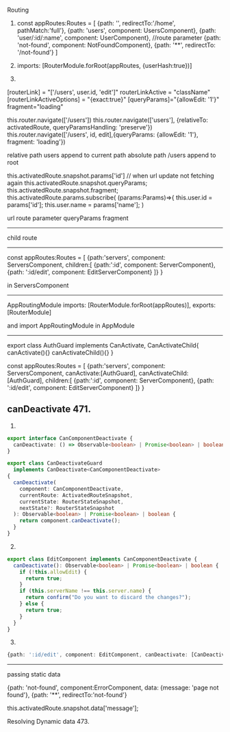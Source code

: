 Routing

1. const appRoutes:Routes = [
   {path: '', redirectTo:'/home', pathMatch:'full'},
   {path: 'users', component: UsersComponent},
   {path: 'user/:id/:name', component: UserComponent}, //route parameter
   {path: 'not-found', component: NotFoundComponent},
   {path: '**', redirectTo: '/not-found'}
   ]

2. imports: [RouterModule.forRoot(appRoutes, {userHash:true})]

3. <router-outlet>

[routerLink] = "['/users', user.id, 'edit']"
routerLinkActive = "className"
[routerLinkActiveOptions] = "{exact:true}"
[queryParams]="{allowEdit: '1'}"
fragment="loading"

this.router.navigate(['/users'])
this.router.navigate(['users'], {relativeTo: activatedRoute, queryParamsHandling: 'preserve'})
this.router.navigate(['/users', id, edit],{queryParams: {allowEdit: '1'}, fragment: 'loading'})

relative path users append to current path
absolute path /users append to root

this.activatedRoute.snapshot.params['id'] // when url update not fetching again
this.activatedRoute.snapshot.queryParams;
this.activatedRoute.snapshot.fragment;
this.activatedRoute.params.subscribe(
(params:Params)=>{
this.user.id = params['id'];
this.user.name = params['name'];
)

url
route parameter
queryParams
fragment

---

child route

---

const appRoutes:Routes = [
{path:'servers', component: ServersComponent, children:[
{path:':id', component: ServerComponent},
{path: ':id/edit', component: EditServerComponent}
]}
}

<router-outlet> in ServersComponent

---

AppRoutingModule
imports: [RouterModule.forRoot(appRoutes)],
exports: [RouterModule]

and import AppRoutingModule in AppModule

---

export class AuthGuard implements CanActivate, CanActivateChild{
canActivate(){}
canActivateChild(){}
}

const appRoutes:Routes = [
{path:'servers', component: ServersComponent, canActivate:[AuthGuard], canActivateChild:[AuthGuard], children:[
{path:':id', component: ServerComponent},
{path: ':id/edit', component: EditServerComponent}
]}
}

## canDeactivate 471.

1.

```ts
export interface CanComponentDeactivate {
  canDeactivate: () => Observable<boolean> | Promise<boolean> | boolean;
}

export class CanDeactivateGuard
  implements CanDeactivate<CanComponentDeactivate>
{
  canDeactivate(
    component: CanComponentDeactivate,
    currentRoute: ActivatedRouteSnapshot,
    currentState: RouterStateSnapshot,
    nextState?: RouterStateSnapshot
  ): Observable<boolean> | Promise<boolean> | boolean {
    return component.canDeactivate();
  }
}
```

2.

```ts
export class EditComponent implements CanComponentDeactivate {
  canDeactivate(): Observable<boolean> | Promise<boolean> | boolean {
    if (!this.allowEdit) {
      return true;
    }
    if (this.serverName !== this.server.name) {
      return confirm("Do you want to discard the changes?");
    } else {
      return true;
    }
  }
}
```

3.

```ts
{path: ':id/edit', component: EditComponent, canDeactivate: [CanDeactivateGuard]}
```

---

passing static data

{path: 'not-found', component:ErrorComponent, data: {message: 'page not found'},
{path: '**', redirectTo:'not-found'}

this.activatedRoute.snapshot.data['message'];

Resolving Dynamic data 473.
